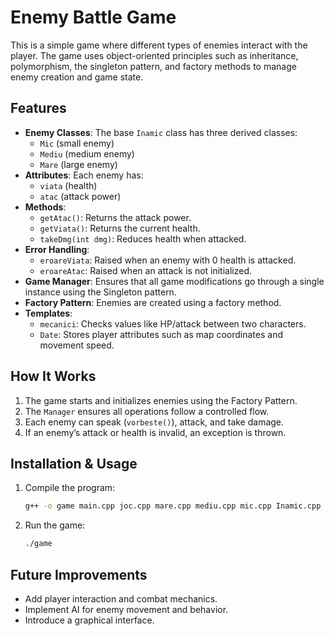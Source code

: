 # Enemy Battle Game

This is a simple game where different types of enemies interact with the player. The game uses object-oriented principles such as inheritance, polymorphism, the singleton pattern, and factory methods to manage enemy creation and game state.

## Features

- **Enemy Classes**: The base `Inamic` class has three derived classes:
  - `Mic` (small enemy)
  - `Mediu` (medium enemy)
  - `Mare` (large enemy)
- **Attributes**: Each enemy has:
  - `viata` (health)
  - `atac` (attack power)
- **Methods**:
  - `getAtac()`: Returns the attack power.
  - `getViata()`: Returns the current health.
  - `takeDmg(int dmg)`: Reduces health when attacked.
- **Error Handling**:
  - `eroareViata`: Raised when an enemy with 0 health is attacked.
  - `eroareAtac`: Raised when an attack is not initialized.
- **Game Manager**: Ensures that all game modifications go through a single instance using the Singleton pattern.
- **Factory Pattern**: Enemies are created using a factory method.
- **Templates**:
  - `mecanici`: Checks values like HP/attack between two characters.
  - `Date`: Stores player attributes such as map coordinates and movement speed.

## How It Works

1. The game starts and initializes enemies using the Factory Pattern.
2. The `Manager` ensures all operations follow a controlled flow.
3. Each enemy can speak (`vorbeste()`), attack, and take damage.
4. If an enemy’s attack or health is invalid, an exception is thrown.

## Installation & Usage

1. Compile the program:
   ```sh
   g++ -o game main.cpp joc.cpp mare.cpp mediu.cpp mic.cpp Inamic.cpp -std=c++11
   ```
2. Run the game:
   ```sh
   ./game
   ```

## Future Improvements

- Add player interaction and combat mechanics.
- Implement AI for enemy movement and behavior.
- Introduce a graphical interface.

